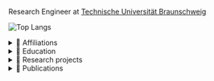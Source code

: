 
Research Engineer at [Technische Universität
Braunschweig](https://www.tu-braunschweig.de/kns/mitarbeiter/francisco-carpio)

<!-- ![GitHub stats](https://github-readme-stats-git-main-fcarp10.vercel.app/api/?username=fcarp10&show_icons=true&theme=tokyonight) -->

![Top Langs](https://github-readme-stats-fcarp10.vercel.app/api/top-langs/?username=fcarp10&layout=compact&show_icons=true&theme=tokyonight&hide=html,css,javascript)


<details>
<summary>
  👷 Affiliations
</summary>

- 2016 - present: Scientific research fellow at [Technische Universität
  Braunschweig](https://www.tu-braunschweig.de/en/kns/faculty-and-staff/francisco-carpio).
- 2014 - 2015: Research assistant member at [Technische Universität
  Braunschweig](https://www.tu-braunschweig.de/en/kns/faculty-and-staff/francisco-carpio).
- 2011 - 2013: Technical Support Engineer at [Institut Municipal d’Informàtica
  (IMI) of Barcelona](https://ajuntament.barcelona.cat/imi/en).

</details>



<details>
<summary>
  🔭 Education
</summary>

- 2007 - 2014, M.Sc. & B.Sc. Telecommunications Engineering at [Universitat
  Politècnica de Catalunya (UPC)](https://www.upc.edu/en/the-upc/schools/eetac).

</details>



<details>
<summary>
  📏 Research projects
</summary>

- [EU HORIZON-RIA ICOS](https://cordis.europa.eu/project/id/101070177): Towards
  a functional continuum operating system, 2022-2025.
- [EU H2020 FISHY](https://cordis.europa.eu/project/id/952644): A coordinated
  framework for cyber resilient supply chain systems over complex ICT
  infrastructures, 2020-2023.
- [EU H2020 mF2C](https://cordis.europa.eu/project/id/730929): Towards an Open,
  Secure, Decentralized and Coordinated Fog-to-Cloud Management Ecosystem,
  2017-2019.
- [BMBF PLANETS-SENDATE](https://www.forschung-it-sicherheit-kommunikationssysteme.de/projekte/sendate-planets):
  SEcure Networking for a DATa center cloud in Europe, 2016-2019.

</details>



<details>
<summary>
  📰 Publications
</summary>

#### 2023

- I. Zacarias, F. Carpio, A. C. Drummond and A. Jukan, "Optimum Network Slicing
  for Ultra-reliable Low Latency Communication (URLLC) Services in Campus
  Networks," 2023 19th International Conference on the Design of Reliable
  Communication Networks (DRCN), Vilanova i la Geltru, Spain, 2023, pp. 1-8,
  DOI: [10.1109/DRCN57075.2023.10108188](https://doi.org/10.1109/DRCN57075.2023.10108188)​​​​​​​.
- A. Jukan, X. Masip-Bruin, J. Dizdarević, F. Carpio, "Network of Things
  Engineering (NoTE) Lab", Springer, 1st ed., 2023. ISBN: 3-031-20634-7, DOI:
  [10.1007/978-3-031-20635-1](https://doi.org/10.1007/978-3-031-20635-1).
- M. Bensalem, F. Carpio and A. Jukan, "Towards Optimal Serverless Function
  Scaling in Edge Computing Network" accepted for publication in ICC 2023 - 2023
  IEEE International Conference on Communications (ICC).

#### 2022

- F. Carpio, M. Michalke and A. Jukan, "BenchFaaS: Benchmarking Serverless
  Functions in an Edge Computing Network Testbed," in IEEE Network, DOI:
  [10.1109/MNET.125.2200294](https://doi.org/10.1109/MNET.125.2200294)
- F. Carpio, W. Bziuk, and A. Jukan, “Scaling migrations and replications of
  virtual network functions based on network traffic forecasting”, Computer
  Networks, Computer Networks, vol. 203, p. 108 582, 2022, issn: 1389-1286. doi:
  [10.1016/j.comnet.2021.108582](https://doi.org/10.1016/j.comnet.2021.108582)


#### 2021

- F. Carpio, M. Michalke and A. Jukan, "Engineering and Experimentally
  Benchmarking a Serverless Edge Computing System," 2021 IEEE Global
  Communications Conference (GLOBECOM), 2021, pp. 1-6, DOI:
  [10.1109/GLOBECOM46510.2021.9685235](https://doi.org/10.1109/GLOBECOM46510.2021.9685235).
- M. Bensalem, J. Dizdarević, F. Carpio and A. Jukan, "The Role of Intent-Based
  Networking in ICT Supply Chains," 2021 IEEE 22nd International Conference on
  High Performance Switching and Routing (HPSR), 2021, pp. 1-6, DOI:
  [10.1109/HPSR52026.2021.9481801](https://doi.org/10.1109/HPSR52026.2021.9481801).


#### 2020

- F. Carpio, M. Delgado and A. Jukan, "Engineering and Experimentally
  Benchmarking a Container-based Edge Computing System," ICC 2020 - 2020 IEEE
  International Conference on Communications (ICC), Dublin, Ireland, 2020, pp.
  1-6, DOI:
  [10.1109/ICC40277.2020.9148636](https://doi.org/10.1109/ICC40277.2020.9148636).
- F. Carpio, W. Bziuk and A. Jukan. “On Optimal Placement of Hybrid Service
  Function Chains (SFCs) of Virtual Machines and Containers in a Generic
  Edge-Cloud Continuum.” ArXiv:2007.04151, 8 July 2020,
  [arxiv.org/abs/2007.04151](http://arxiv.org/abs/2007.04151).


#### 2019

- F. Carpio, A. Jukan, R. Sosa and A. J. Ferrer, "Engineering a QoS Provider
  Mechanism for Edge Computing with Deep Reinforcement Learning," 2019 IEEE
  Global Communications Conference (GLOBECOM), Waikoloa, HI, USA, 2019, pp. 1-6.
  DOI:
  [10.1109/GLOBECOM38437.2019.9013946](https://doi.org/10.1109/GLOBECOM38437.2019.9013946).
- Jasenka Dizdarević, Francisco Carpio, Admela Jukan, and Xavi Masip-Bruin.
  2019. A Survey of Communication Protocols for Internet of Things and Related
  Challenges of Fog and Cloud Computing Integration. ACM Comput. Surv. 51, 6,
  Article 116 (January 2019), 29 pages. DOI:
  [10.1145/3292674](https://doi.org/10.1145/3292674).
- A. Jukan, F. Carpio, X. Masip, A. J. Ferrer, N. Kemper and B. U. Stetina,
  "Fog-to-Cloud Computing for Farming: Low-Cost Technologies, Data Exchange, and
  Animal Welfare," in Computer, vol. 52, no. 10, pp. 41-51, Oct. 2019. DOI:
  [10.1109/MC.2019.2906837](https://doi.org/10.1109/MC.2019.2906837).
- C. V. Phung, J. Dizdarevic, F. Carpio and A. Jukan, "Enhancing REST HTTP with
  Random Linear Network Coding in Dynamic Edge Computing Environments," 2019
  42nd International Convention on Information and Communication Technology,
  Electronics and Microelectronics (MIPRO), Opatija, Croatia, 2019, pp. 435-440.
  DOI:
  [10.23919/MIPRO.2019.8756782](https://doi.org/10.23919/MIPRO.2019.8756782).


#### 2018

- F. Carpio, A. Jukan and R. Pries, "Balancing the migration of virtual network
  functions with replications in data centers," NOMS 2018 - 2018 IEEE/IFIP
  Network Operations and Management Symposium, Taipei, 2018, pp. 1-8. DOI:
  [10.1109/NOMS.2018.8406275](https://doi.org/10.1109/NOMS.2018.8406275).
- S. K. Singh, F. Carpio, and A. Jukan, "Improving Animal-Human Cohabitation
  with Machine Learning in Fiber-Wireless Networks", MDPI Journal of Sensor and
  Actuator Networks, vol. 7, no. 3, pp. 1-16, 2018. DOI:
  [10.3390/jsan7030035](https://doi.org/10.3390/jsan7030035).
- Dizdarević J., Carpio F., Bensalem M., Jukan A. Enhancing Service Management
  Systems with Machine Learning in Fog-to-Cloud Networks. In: Mencagli G. et al.
  (eds) Euro-Par 2018: Parallel Processing Workshops. Euro-Par 2018. Lecture
  Notes in Computer Science, vol 11339. Springer, Cham. DOI:
  [10.1007/978-3-030-10549-5_23](https://doi.org/10.1007/978-3-030-10549-5_23)
  

#### 2017

- F. Carpio, W. Bziuk and A. Jukan, "Replication of Virtual Network Functions:
  Optimizing link utilization and resource costs," 2017 40th International
  Convention on Information and Communication Technology, Electronics and
  Microelectronics (MIPRO), Opatija, 2017, pp. 521-526. [Best Paper Award]. DOI:
  [10.23919/MIPRO.2017.7973481](https://doi.org/10.23919/MIPRO.2017.7973481).
- F. Carpio, S. Dhahri and A. Jukan, "VNF placement with replication for Load
  balancing in NFV networks," 2017 IEEE International Conference on
  Communications (ICC), Paris, 2017, pp. 1-6. DOI:
  [10.1109/ICC.2017.7996515](https://doi.org/10.1109/ICC.2017.7996515).
- F. Carpio and A. Jukan. “Improving Reliability of Service Function Chains with
  Combined VNF Migrations and Replications.” ArXiv: 1711.08965, 24 Nov. 2017,
  [arxiv.org/abs/1711.08965](https://arxiv.org/abs/1711.08965).
- Francisco Carpio, Admela Jukan, Ana Isabel Martín Sanchez, Nina Amla, and
  Nicole Kemper. 2017. Beyond Production Indicators: A Novel Smart Farming
  Application and System for Animal Welfare. In Proceedings of the Fourth
  International Conference on Animal-Computer Interaction (ACI2017). ACM, New
  York, NY, USA, Article 7, 11 pages. DOI:
  [10.1145/3152130.3152140](https://doi.org/10.1145/3152130.3152140).


#### 2014 - 2016

- F. Carpio, A. Engelmann and A. Jukan, "DiffFlow: Differentiating Short and
  Long Flows for Load Balancing in Data Center Networks," 2016 IEEE Global
  Communications Conference (GLOBECOM), Washington, DC, 2016, pp. 1-6. DOI:
  [10.1109/GLOCOM.2016.7841733](https://doi.org/10.1109/GLOCOM.2016.7841733).
- M. Chamania, F. Carpio and A. Jukan, "Engineering the first open source
  implementation of the multi-layer network topology databases," 2015 European
  Conference on Optical Communication (ECOC), Valencia, 2015, pp. 1-3. DOI:
  [10.1109/ECOC.2015.7341811](https://doi.org/10.1109/ECOC.2015.7341811).
- M. Caria, F. Carpio, A. Jukan and M. Hoffmann, "Migration to energy efficient
  routers: Where to start?," 2014 IEEE International Conference on
  Communications (ICC), Sydney, NSW, 2014, pp. 4300-4306. DOI:
  [10.1109/ICC.2014.6883996](https://doi.org/10.1109/ICC.2014.6883996).

</details>
